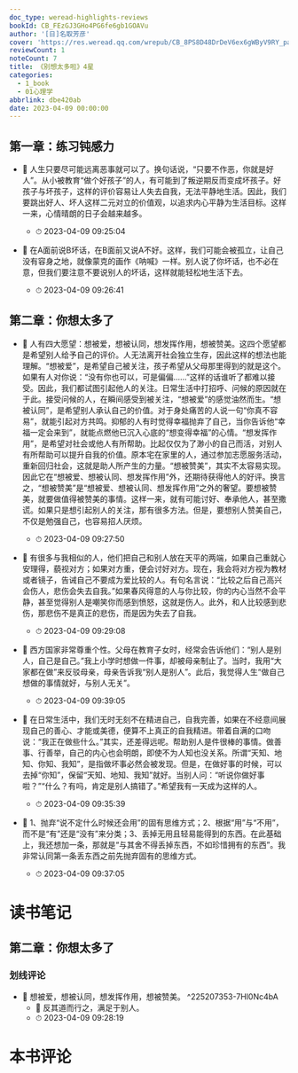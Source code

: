 ```yaml
---
doc_type: weread-highlights-reviews
bookId: CB_FEzGJ3GHo4PG6fe6gb1GOAVu
author: '[日]名取芳彦'
cover: 'https://res.weread.qq.com/wrepub/CB_8PS8D48DrDeV6ex6gWByV9RY_parsecover'
reviewCount: 1
noteCount: 7
title: 《别想太多啦》4星
categories:
  - 1_book
  - 01心理学
abbrlink: dbe420ab
date: 2023-04-09 00:00:00
---
```



## 第一章：练习钝感力


- 📌 人生只要尽可能远离恶事就可以了。换句话说，“只要不作恶，你就是好人”。从小被教育“做个好孩子”的人，有可能到了叛逆期反而变成坏孩子。好孩子与坏孩子，这样的评价容易让人失去自我，无法平静地生活。因此，我们要跳出好人、坏人这样二元对立的价值观，以追求内心平静为生活目标。这样一来，心情晴朗的日子会越来越多。 
    - ⏱ 2023-04-09 09:25:04 

- 📌 在A面前说B坏话，在B面前又说A不好。这样，我们可能会被孤立，让自己没有容身之地，就像蒙克的画作《呐喊》一样。别人说了你坏话，也不必在意，但我们要注意不要说别人的坏话，这样就能轻松地生活下去。 
    - ⏱ 2023-04-09 09:26:41 
## 第二章：你想太多了


- 📌 人有四大愿望：想被爱，想被认同，想发挥作用，想被赞美。这四个愿望都是希望别人给予自己的评价。人无法离开社会独立生存，因此这样的想法也能理解。“想被爱”，是希望自己被关注，孩子希望从父母那里得到的就是这个。如果有人对你说：“没有你也可以，可是偏偏……”这样的话谁听了都难以接受。因此，我们都试图引起他人的关注。日常生活中打招呼、问候的原因就在于此。接受问候的人，在瞬间感受到被关注，“想被爱”的感觉油然而生。“想被认同”，是希望别人承认自己的价值。对于身处痛苦的人说一句“你真不容易”，就能引起对方共鸣。抑郁的人有时觉得幸福抛弃了自己，当你告诉他“幸福一定会来到”，就能点燃他已沉入心底的“想变得幸福”的心情。“想发挥作用”，是希望对社会或他人有所帮助。比起仅仅为了渺小的自己而活，对别人有所帮助可以提升自我的价值。原本宅在家里的人，通过参加志愿服务活动，重新回归社会，这就是助人所产生的力量。“想被赞美”，其实不太容易实现。因此它在“想被爱、想被认同、想发挥作用”外，还期待获得他人的好评。换言之，“想被赞美”是“想被爱、想被认同、想发挥作用”之外的奢望。要想被赞美，就要做值得被赞美的事情。这样一来，就有可能讨好、奉承他人，甚至撒谎。如果只是想引起别人的关注，那有很多方法。但是，要想别人赞美自己，不仅是勉强自己，也容易招人厌烦。 
    - ⏱ 2023-04-09 09:27:50 

- 📌 有很多与我相似的人，他们把自己和别人放在天平的两端，如果自己重就心安理得，藐视对方；如果对方重，便会讨好对方。现在，我会将对方视为教材或者镜子，告诫自己不要成为爱比较的人。有句名言说：“比较之后自己高兴会伤人，悲伤会失去自我。”如果春风得意的人与你比较，你的内心当然不会平静，甚至觉得别人是嘲笑你而感到愤怒，这就是伤人。此外，和人比较感到悲伤，那悲伤不是真正的悲伤，而是因为失去了自我。 
    - ⏱ 2023-04-09 09:29:08 

- 📌 西方国家非常尊重个性。父母在教育子女时，经常会告诉他们：“别人是别人，自己是自己。”我上小学时想做一件事，却被母亲制止了。当时，我用“大家都在做”来反驳母亲，母亲告诉我“别人是别人”。此后，我觉得人生“做自己想做的事情就好，与别人无关”。 
    - ⏱ 2023-04-09 09:39:05 

- 📌 在日常生活中，我们无时无刻不在精进自己，自我完善，如果在不经意间展现自己的善心、才能或美德，便算不上真正的自我精进。带着自满的口吻说：“我正在做些什么。”其实，还差得远呢。帮助别人是件很棒的事情。做善事、行善举，自己的内心也会明朗，即使不为人知也没关系。所谓“天知、地知、你知、我知”，是指做坏事必然会被发现。但是，在做好事的时候，可以去掉“你知”，保留“天知、地知、我知”就好。当别人问：“听说你做好事啦？”“什么？有吗，肯定是别人搞错了。”希望我有一天成为这样的人。 
    - ⏱ 2023-04-09 09:35:39 

- 📌 1、抛弃“说不定什么时候还会用”的固有思维方式；2、根据“用”与“不用”，而不是“有”还是“没有”来分类；3、丢掉无用且轻易能得到的东西。在此基础上，我还想加一条，那就是“与其舍不得丢掉东西，不如珍惜拥有的东西”。我非常认同第一条丢东西之前先抛弃固有的思维方式。 
    - ⏱ 2023-04-09 09:37:05 

# 读书笔记

## 第二章：你想太多了

### 划线评论
- 📌 想被爱，想被认同，想发挥作用，想被赞美。  ^225207353-7Hl0Nc4bA
    - 💭 反其道而行之，满足于别人。
    - ⏱ 2023-04-09 09:28:19


# 本书评论
